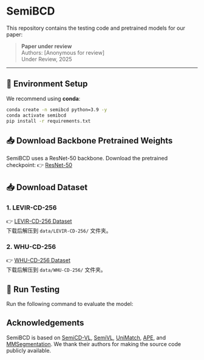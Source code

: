 # SemiBCD

This repository contains the testing code and pretrained models for our paper:

> **Paper under review**  
> Authors: [Anonymous for review]  
> Under Review, 2025  

---

## 🔧 Environment Setup

We recommend using **conda**:

```bash
conda create -n semibcd python=3.9 -y
conda activate semibcd
pip install -r requirements.txt
```
## 📥 Download Backbone Pretrained Weights
SemiBCD uses a ResNet-50 backbone. Download the pretrained checkpoint:
👉 [ResNet-50](https://drive.google.com/file/d/1mqUrqFvTQ0k5QEotk4oiOFyP6B9dVZXS/view?usp=sharing) 
## 📥 Download Dataset

### 1. LEVIR-CD-256
👉 [LEVIR-CD-256 Dataset](https://www.dropbox.com/s/18fb5jo0npu5evm/LEVIR-CD256.zip?dl=0)  
下载后解压到 `data/LEVIR-CD-256/` 文件夹。

### 2. WHU-CD-256
👉 [WHU-CD-256 Dataset](https://www.dropbox.com/s/r76a00jcxp5d3hl/WHU-CD-256.zip?dl=0)  
下载后解压到 `data/WHU-CD-256/` 文件夹。

## 🚀 Run Testing
Run the following command to evaluate the model:





## Acknowledgements
SemiBCD is based on [SemiCD-VL](https://github.com/likyoo/SemiCD-VL), [SemiVL](https://github.com/google-research/semivl), [UniMatch](https://github.com/LiheYoung/UniMatch), [APE](https://github.com/shenyunhang/APE), and [MMSegmentation](https://github.com/open-mmlab/mmsegmentation). We thank their authors for making the source code publicly available.

